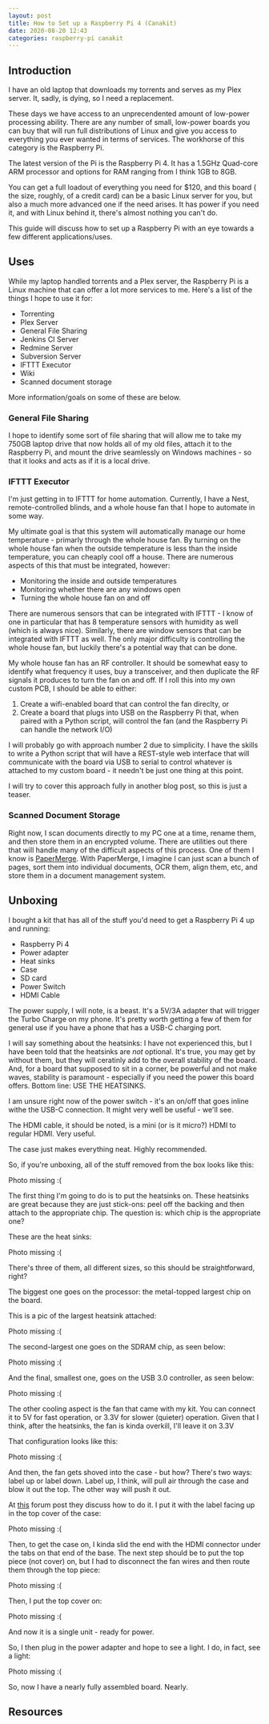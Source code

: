 ```yaml
---
layout: post
title: How to Set up a Raspberry Pi 4 (Canakit)
date: 2020-08-20 12:43
categories: raspberry-pi canakit
---
```


## Introduction ##

I have an old laptop that downloads my torrents and serves as my Plex server. It, sadly, is dying, so I need a 
replacement. 

These days we have access to an unprecendented amount of low-power processing ability. There are any number of 
small, low-power boards you can buy that will run full distributions of Linux and give you access to everything
you ever wanted in terms of services. The workhorse of this category is the Raspberry Pi.

The latest version of the Pi is the Raspberry Pi 4. It has a 1.5GHz Quad-core ARM processor and options for RAM 
ranging from I think 1GB to 8GB. 

You can get a full loadout of everything you need for $120, and this board ( the size, roughly, of a credit card)
can be a basic Linux server for you, but also a much more advanced one if the need arises. It has power if you need
it, and with Linux behind it, there's almost nothing you can't do.

This guide will discuss how to set up a Raspberry Pi with an eye towards a few different applications/uses.

## Uses ##

While my laptop handled torrents and a Plex server, the Raspberry Pi is a Linux machine that can offer a lot
more services to me. Here's a list of the things I hope to use it for:

* Torrenting
* Plex Server
* General File Sharing
* Jenkins CI Server
* Redmine Server
* Subversion Server
* IFTTT Executor
* Wiki 
* Scanned document storage

More information/goals on some of these are below.

### General File Sharing ###

I hope to identify some sort of file sharing that will allow me to take my 750GB laptop drive that now holds all of 
my old files, attach it to the Raspberry Pi, and mount the drive seamlessly on Windows machines - so that it looks
and acts as if it is a local drive.

### IFTTT Executor ###

I'm just getting in to IFTTT for home automation. Currently, I have a Nest, remote-controlled blinds, and a whole
house fan that I hope to automate in some way.

My ultimate goal is that this system will automatically manage our home temperature - primarly through the whole
house fan. By turning on the whole house fan when the outside temperature is less than the inside temperature, you
can cheaply cool off a house. There are numerous aspects of this that must be integrated, however:

* Monitoring the inside and outside temperatures
* Monitoring whether there are any windows open
* Turning the whole house fan on and off

There are numerous sensors that can be integrated with IFTTT - I know of one in particular that has 8 temperature
sensors with humidity as well (which is always nice). Similarly, there are window sensors that can be integrated
with IFTTT as well. The only major difficulty is controlling the whole house fan, but luckily there's a potential
way that can be done.

My whole house fan has an RF controller. It should be somewhat easy to identify what frequency it uses, buy
a transceiver, and then duplicate the RF signals it produces to turn the fan on and off. If I roll this into my own 
custom PCB, I should be able to either:

1. Create a wifi-enabled board that can control the fan direclty, or 
2. Create a board that plugs into USB on the Raspberry Pi that, when paired with a Python script, will control the
fan (and the Raspberry Pi can handle the network I/O)

I will probably go with approach number 2 due to simplicity. I have the skills to write a Python script that will
have a REST-style web interface that will communicate with the board via USB to serial to control whatever is 
attached to my custom board - it needn't be just one thing at this point.

I will try to cover this approach fully in another blog post, so this is just a teaser.


### Scanned Document Storage ###

Right now, I scan documents directly to my PC one at a time, rename them, and then store them in an encrypted volume.
There are utilities out there that will handle many of the difficult aspects of this process. One of them I know is
[PaperMerge](https://github.com/ciur/papermerge). With PaperMerge, I imagine I can just scan a bunch of pages,
sort them into individual documents, OCR them, align them, etc, and store them in a document management system.

## Unboxing ##

I bought a kit that has all of the stuff you'd need to get a Raspberry Pi 4 up and running:

* Raspberry Pi 4
* Power adapter
* Heat sinks
* Case
* SD card
* Power Switch
* HDMI Cable

The power supply, I will note, is a beast. It's a 5V/3A adapter that will trigger the Turbo Charge on my phone. It's
pretty worth getting a few of them for general use if you have a phone that has a USB-C charging port.

I will say something about the heatsinks: I have not experienced this, but I have been told that the heatsinks
are *not* optional. It's true, you may get by without them, but they will ceratinly add to the overall stability
of the board. And, for a board that supposed to sit in a corner, be powerful and not make waves, stability is 
paramount - especially if you need the power this board offers. Bottom line: USE THE HEATSINKS.

I am unsure right now of the power switch - it's an on/off that goes inline withe the USB-C connection. It might 
very well be useful - we'll see.

The HDMI cable, it should be noted, is a mini (or is it micro?) HDMI to regular HDMI. Very useful.

The case just makes everything neat. Highly recommended.

So, if you're unboxing, all of the stuff removed from the box looks like this:

Photo missing :(

The first thing I'm going to do is to put the heatsinks on. These heatsinks are great because they are just 
stick-ons: peel off the backing and then attach to the appropriate chip. The question is: which chip is the 
appropriate one?

These are the heat sinks:

Photo missing :(

There's three of them, all different sizes, so this should be straightforward, right?

The biggest one goes on the processor: the metal-topped largest chip on the board.

This is a pic of the largest heatsink attached:

Photo missing :(

The second-largest one goes on the SDRAM chip, as seen below:

Photo missing :(

And the final, smallest one, goes on the USB 3.0 controller, as seen below:

Photo missing :(

The other cooling aspect is the fan that came with my kit. You can connect it to 5V for fast operation, or 3.3V for
slower (quieter) operation. Given that I think, after the heatsinks, the fan is kinda overkill, I'll leave it on 3.3V

That configuration looks like this:

Photo missing :(

And then, the fan gets shoved into the case - but how? There's two ways: label up or label down. Label up, I think,
will pull air through the case and blow it out the top. The other way will push it out.

At [this](https://www.raspberrypi.org/forums/viewtopic.php?t=146272) forum post they discuss how to do it. I put it 
with the label facing up in the top cover of the case:

Photo missing :(

Then, to get the case on, I kinda slid the end with the HDMI connector under the tabs on that end of the base. The 
next step should be to put the top piece (not cover) on, but I had to disconnect the fan wires and then route them
through the top piece:

Photo missing :(

Then, I put the top cover on:

Photo missing :(

And now it is a single unit - ready for power.

So, I then plug in the power adapter and hope to see a light. I do, in fact, see a light:

Photo missing :(

So, now I have a nearly fully assembled board.
Nearly.


## Resources ##
